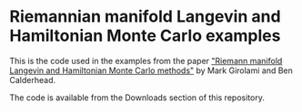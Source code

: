 Riemannian manifold Langevin and Hamiltonian Monte Carlo examples
===========

This is the code used in the examples from the paper ["Riemann manifold Langevin and Hamiltonian Monte Carlo methods"](http://onlinelibrary.wiley.com/doi/10.1111/j.1467-9868.2010.00765.x/abstract) by Mark Girolami and Ben Calderhead.

The code is available from the Downloads section of this repository.
